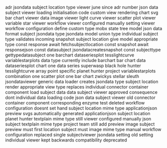 adr jsondata subject location type viewer june since adr number json data subject viewer loading initialisation code custom view rendering chart svg bar chart viewer data image viewer light curve viewer scatter plot viewer variable star viewer workflow viewer configured manually setting viewer workflow configuration define custom type mobx state tree model json data format subject jsondata type jsondata model union type individual subject type validates incoming snapshot subject location give model appropriate type const response await fetchsubjectlocation const snapshot await responsejson const datasubject jsondatacreatesnapshot const subjecttype gettypedatasubject one barchart dataseriesplot tesslightcurve variablestarplots data type currently include barchart bar chart data dataseriesplot chart one data series superwasp black hole hunter tesslightcurve array point specific planet hunter project variablestarplots combination one scatter plot one bar chart zwickys stellar sleuth jsondataviewer generic data loader creates jsondata type subject location render appropriate view type replaces individual connector container component load subject data data subject viewer approved consequence dont individual data loading code json data subject viewer old connector container component corresponding enzyme test deleted workflow configuration doesnt set hand subject location mime type applicationjson preview svgs automatically generated applicationjson subject location planet hunter textplain mime type still viewer configured manually json subject textplain mime type project team still add preview image subject preview must first location subject must image mime type manual workflow configuration replaced single subjectviewer jsondata setting old setting individual viewer kept backwards compatibility deprecated